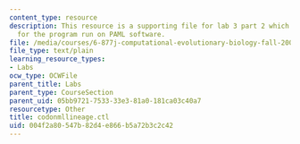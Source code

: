 ```yaml
---
content_type: resource
description: This resource is a supporting file for lab 3 part 2 which contains codes
  for the program run on PAML software.
file: /media/courses/6-877j-computational-evolutionary-biology-fall-2005/004f2a80547b82d4e866b5a72b3c2c42_codonmllineage.ctl
file_type: text/plain
learning_resource_types:
- Labs
ocw_type: OCWFile
parent_title: Labs
parent_type: CourseSection
parent_uid: 05bb9721-7533-33e3-81a0-181ca03c40a7
resourcetype: Other
title: codonmllineage.ctl
uid: 004f2a80-547b-82d4-e866-b5a72b3c2c42
---
```

